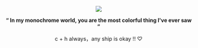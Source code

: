 
<p align="center">
  <img src="https://files.catbox.moe/3e530i.jpg" />
</p>


</p> <p align="center"> <b>“ In my monochrome world, you are the most colorful thing I've ever saw ”</b>


</p> <p align="center"> c + h always，any ship is okay !! ♡
